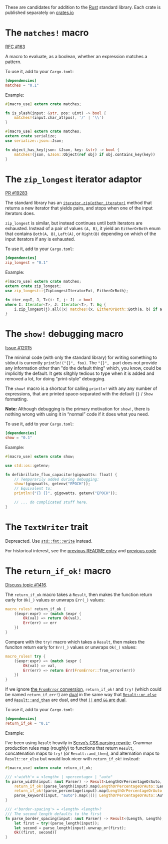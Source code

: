 These are candidates for addition to
the [Rust](http://rust-lang.org/) standard library.
Each crate is published separately on [crates.io](https://crates.io/)

# The `matches!` macro

[RFC #163](https://github.com/rust-lang/rfcs/pull/163)

A macro to evaluate, as a boolean, whether an expression matches a pattern.

To use it, add to your `Cargo.toml`:

```toml
[dependencies]
matches = "0.1"
```

Example:

```rust
#[macro_use] extern crate matches;

fn is_slash(input: &str, pos: uint) -> bool {
    matches!(input.char_at(pos), '/' | '\\')
}
```

```rust
#[macro_use] extern crate matches;
extern crate serialize;
use serialize::json::Json;

fn object_has_key(json: &Json, key: &str) -> bool {
    matches!(json, &Json::Object(ref obj) if obj.contains_key(key))
}
```


# The `zip_longest` iterator adaptor

[PR #19283](https://github.com/rust-lang/rust/pull/19283)

The standard library has an [`iterator.zip(other_iterator)`](
http://doc.rust-lang.org/std/iter/trait.IteratorExt.html#tymethod.zip) method
that returns a new iterator that yields pairs,
and stops when one of the input iterators does.

`zip_longest` is similar,
but instead continues until both iterators are exhausted.
Instead of a pair of values `(A, B)`,
it yield an `EitherOrBoth` enum
that contains `Both(A, B)`, `Left(A)`, or `Right(B)`
depending on which of the input iterators if any is exhausted.

To use it, add to your `Cargo.toml`:

```toml
[dependencies]
zip_longest = "0.1"
```

Example:

```rust
#[macro_use] extern crate matches;
extern crate zip_longest;
use zip_longest::{ZipLongestIteratorExt, EitherOrBoth};

fn iter_eq<I, J, T>(i: I, j: J) -> bool
where I: Iterator<T>, J: Iterator<T>, T: Eq {
    i.zip_longest(j).all(|x| matches!(x, EitherOrBoth::Both(a, b) if a == b))
}
```


# The `show!` debugging macro

[Issue #12015](https://github.com/rust-lang/rust/issues/12015)

The minimal code (with only the standard library) for writing something to stdout
is currently `println!("{}", foo)`.
The `"{}", ` part does not provide any information other than "do the default thing"
which, you know, could be implicitly the default.
It gets slitghly tedious to type when it is added and removed a lot,
for doing “print-style” debugging.

The `show!` macro is a shortcut for calling `println!` with any any number of expressions,
that are printed space-separated with the default `{}` / `Show` formatting.

**Note:** Although debugging is the primary motivation for `show!`,
there is nothing wrong with using it in “normal” code if it does what you need.

To use it, add to your `Cargo.toml`:

```toml
[dependencies]
show = "0.1"
```

Example:

```rust
#[macro_use] extern crate show;

use std::os::getenv;

fn defibrillate_flux_capacitor(gigowatts: float) {
    // Temporarily added during debugging:
    show!(gigowatts, getenv("EPOCH"));
    // Equivalent to:
    println!("{} {}", gigowatts, getenv("EPOCH"));

    // ... do complicated stuff here.
}
```


# The `TextWriter` trait

Depreacted. Use [`std::fmt::Write`](http://doc.rust-lang.org/nightly/std/fmt/trait.Write.html) instead.

For historical interest, see the [previous README entry](
https://github.com/SimonSapin/rust-std-candidates/tree/0a0a9ccb3b3#the-textwriter-trait)
and [previous code](
https://github.com/SimonSapin/rust-std-candidates/blob/0a0a9ccb3b/text_writer/lib.rs)


# The `return_if_ok!` macro

[Discuss topic #1416](http://discuss.rust-lang.org/t/a-macro-that-is-to-result-or-else-what-try-is-to-result-and-then/1416).

The `return_if_ok` macro takes a `Result`,
then makes the function return early for `Ok(_)` values
or unwraps `Err(_)` values:

```rust
macro_rules! return_if_ok {
    ($expr:expr) => (match $expr {
        Ok(val) => return Ok(val),
        Err(err) => err
    })
}
```

Compare with the `try!` macro which takes a `Result`,
then makes the funciton return early for `Err(_)` values
or unwraps `Ok(_)` values:

```rust
macro_rules! try {
    ($expr:expr) => (match $expr {
        Ok(val) => val,
        Err(err) => return Err(FromError::from_error(err))
    })
}
```

If we ignore [the `FromError` conversion](http://doc.rust-lang.org/std/error/#the-fromerror-trait),
`return_if_ok!` and `try!` (which could be named `return_if_err!`)
are [dual](https://en.wikipedia.org/wiki/Duality_%28mathematics%29)
in the same way that [`Result::or_else`](http://doc.rust-lang.org/std/result/enum.Result.html#method.or_else)
and  [`Result::and_then`](http://doc.rust-lang.org/std/result/enum.Result.html#method.and_then) are dual,
and that [`||` and `&&` are dual](https://en.wikipedia.org/wiki/De_Morgan%27s_laws).

To use it, add to your `Cargo.toml`:

```toml
[dependencies]
return_if_ok = "0.1"
```

Example:

I’ve been using `Result` heavily
in [Servo’s CSS parsing rewrite](https://github.com/servo/servo/pull/4689).
Grammar production rules map (roughly) to functions that return `Result`,
concatenation maps to `try!` (or `Result::and_then`),
and alternation maps to `Result::or_else` but would look nicer with `return_if_ok!` instead:

```rust
#[macro_use] extern crate return_if_ok;

/// <'width'> = <length> | <percentage> | "auto"
fn parse_width(input: &mut Parser) -> Result<LengthOrPercentageOrAuto, ()> {
    return_if_ok!(parse_length(input).map(LengthOrPercentageOrAuto::Length));
    return_if_ok!(parse_percentage(input).map(LengthOrPercentageOrAuto::Percentage));
    parse_keyword(input, "auto").map(|()| LengthOrPercentageOrAuto::Auto)
}

/// <'border-spacing'> = <length> <length>?
/// The second length defaults to the first
fn parse_border_spacing(input: &mut Parser) -> Result<(Length, Length), ()> {
    let first = try!(parse_length(input));
    let second = parse_length(input).unwrap_or(first);
    Ok((first, second))
}
```
